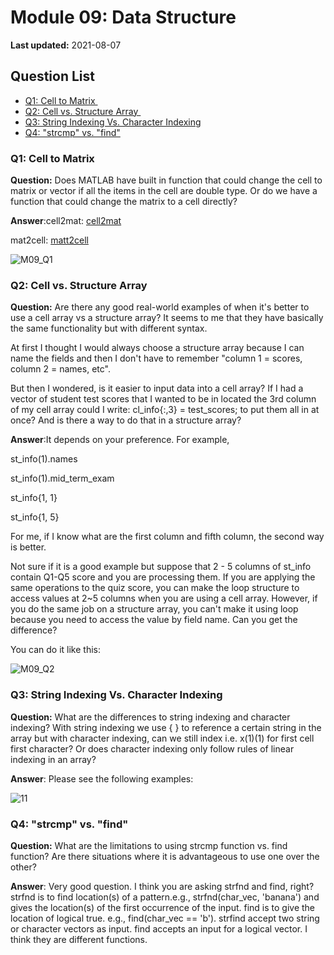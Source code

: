 # Module 09: Data Structure

**Last updated:** 2021-08-07

## Question List
- [Q1: Cell to Matrix ](#Q1)
- [Q2: Cell vs. Structure Array ](#Q2)
- [Q3: String Indexing Vs. Character Indexing](#Q3)
- [Q4: "strcmp" vs. "find"](#Q4)

### Q1: Cell to Matrix   <a name="Q1"></a> 
**Question:** Does MATLAB have built in function that could change the cell to matrix or vector if all the items in the cell are double type. Or do we have a function that could change the matrix to a cell directly? 

**Answer**:cell2mat: [cell2mat](https://www.mathworks.com/help/matlab/ref/cell2mat.html) 

mat2cell: [matt2cell](https://www.mathworks.com/help/matlab/ref/mat2cell.html) 


![M09_Q1](https://user-images.githubusercontent.com/83132782/129224055-596ed5c5-4fa0-44c0-a35e-b4ffa6164f73.png)



### Q2: Cell vs. Structure Array  <a name="Q2"></a> 
**Question:** Are there any good real-world examples of when it's better to use a cell array vs a structure array?  It seems to me that they have basically the same functionality but with different syntax.  

At first I thought I would always choose a structure array because I can name the fields and then I don't have to remember "column 1 = scores, column 2 = names, etc".  

But then I wondered, is it easier to input data into a cell array?   If I had a vector of student test scores that I wanted to be in located the 3rd column of my cell array could I write: cl_info{:,3} = test_scores; to put them all in at once?  And is there a way to do that in a structure array? 

**Answer**:It depends on your preference. For example,  

st_info(1).names 

st_info(1).mid_term_exam 

st_info{1, 1} 

st_info{1, 5} 

For me, if I know what are the first column and fifth column, the second way is better.  

Not sure if it is a good example but suppose that 2 - 5 columns of st_info contain Q1-Q5 score and you are processing them. If you are applying the same operations to the quiz score, you can make the loop structure to access values at 2~5 columns when you are using a cell array. However, if you do the same job on a structure array, you can't make it using loop because you need to access the value by field name. Can you get the difference?  

You can do it like this: 

![M09_Q2](https://user-images.githubusercontent.com/83132782/129223964-41cadad1-1a32-4837-87a2-b6e8971a218d.png)

### Q3:  String Indexing Vs. Character Indexing <a name="Q3"></a> 

**Question:** What are the differences to string indexing and character indexing? With string indexing we use { } to reference a certain string in the array but with character indexing, can we still index i.e. x(1)(1) for first cell first character? Or does character indexing only follow rules of linear indexing in an array?

**Answer**: Please see the following examples:


![11](https://user-images.githubusercontent.com/83132782/129224189-242526e3-5007-4f86-a81f-281d40ebe519.png)


### Q4: "strcmp" vs. "find" <a name="Q4"></a> 

**Question:** What are the limitations to using strcmp function vs. find function? Are there situations where it is advantageous to use one over the other?

**Answer**: Very good question. I think you are asking strfnd and find, right? strfnd is to find location(s) of a pattern.e.g., strfnd(char_vec, 'banana') and gives the location(s) of the first occurrence of the input.
find is to give the location of logical true. e.g., find(char_vec == 'b').
strfind accept two string or character vectors as input. 
find accepts an input for a logical vector. I think they are different functions.
